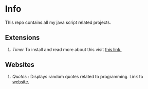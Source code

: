 # Info 

This repo contains all my java script related projects.


## Extensions
1.  _Timer_ 
    To install and read more about this visit   [this link.](https://chrome.google.com/webstore/detail/timer/oacohgiedfmeeefjklfbngcifkmafmno)


## Websites 
1. _Quotes_ : Displays random quotes related to programming. Link to [website.](https://hitensam.github.io/JavaScript/index.html) 

